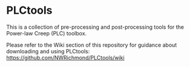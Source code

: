 # PLCtools
This is a collection of pre-processing and post-processing tools for the Power-law Creep (PLC) toolbox.

Please refer to the Wiki section of this repository for guidance about downloading and using PLCtools: https://github.com/NWRichmond/PLCtools/wiki